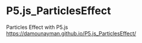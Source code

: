 # P5.js_ParticlesEffect
Particles Effect with P5.js
https://damounayman.github.io/P5.js_ParticlesEffect/
